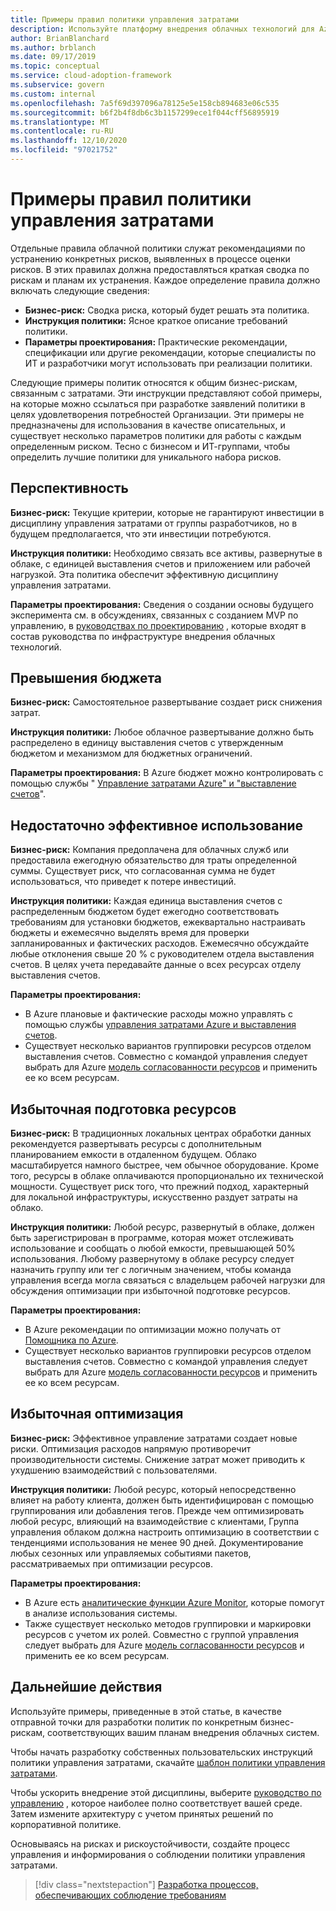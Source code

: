 ```yaml
---
title: Примеры правил политики управления затратами
description: Используйте платформу внедрения облачных технологий для Azure, чтобы получить образцы политик управления затратами, которые помогут вам в черновике инструкций политики.
author: BrianBlanchard
ms.author: brblanch
ms.date: 09/17/2019
ms.topic: conceptual
ms.service: cloud-adoption-framework
ms.subservice: govern
ms.custom: internal
ms.openlocfilehash: 7a5f69d397096a78125e5e158cb894683e06c535
ms.sourcegitcommit: b6f2b4f8db6c3b1157299ece1f044cff56895919
ms.translationtype: MT
ms.contentlocale: ru-RU
ms.lasthandoff: 12/10/2020
ms.locfileid: "97021752"
---
```

# <a name="cost-management-sample-policy-statements"></a>Примеры правил политики управления затратами

Отдельные правила облачной политики служат рекомендациями по устранению конкретных рисков, выявленных в процессе оценки рисков. В этих правилах должна предоставляться краткая сводка по рискам и планам их устранения. Каждое определение правила должно включать следующие сведения:

- **Бизнес-риск:** Сводка риска, который будет решать эта политика.
- **Инструкция политики:** Ясное краткое описание требований политики.
- **Параметры проектирования:** Практические рекомендации, спецификации или другие рекомендации, которые специалисты по ИТ и разработчики могут использовать при реализации политики.

Следующие примеры политик относятся к общим бизнес-рискам, связанным с затратами. Эти инструкции представляют собой примеры, на которые можно ссылаться при разработке заявлений политики в целях удовлетворения потребностей Организации. Эти примеры не предназначены для использования в качестве описательных, и существует несколько параметров политики для работы с каждым определенным риском. Тесно с бизнесом и ИТ-группами, чтобы определить лучшие политики для уникального набора рисков.

## <a name="future-proofing"></a>Перспективность

**Бизнес-риск:** Текущие критерии, которые не гарантируют инвестиции в дисциплину управления затратами от группы разработчиков, но в будущем предполагается, что эти инвестиции потребуются.

**Инструкция политики:** Необходимо связать все активы, развернутые в облаке, с единицей выставления счетов и приложением или рабочей нагрузкой. Эта политика обеспечит эффективную дисциплину управления затратами.

**Параметры проектирования:** Сведения о создании основы будущего эксперимента см. в обсуждениях, связанных с созданием MVP по управлению, в [руководствах по проектированию](../guides/index.md) , которые входят в состав руководства по инфраструктуре внедрения облачных технологий.

## <a name="budget-overruns"></a>Превышения бюджета

**Бизнес-риск:** Самостоятельное развертывание создает риск снижения затрат.

**Инструкция политики:** Любое облачное развертывание должно быть распределено в единицу выставления счетов с утвержденным бюджетом и механизмом для бюджетных ограничений.

**Параметры проектирования:** В Azure бюджет можно контролировать с помощью службы " [Управление затратами Azure" и "выставление счетов](/azure/cost-management/manage-budgets)".

## <a name="underutilization"></a>Недостаточно эффективное использование

**Бизнес-риск:** Компания предоплачена для облачных служб или предоставила ежегодную обязательство для траты определенной суммы. Существует риск, что согласованная сумма не будет использоваться, что приведет к потере инвестиций.

**Инструкция политики:** Каждая единица выставления счетов с распределенным бюджетом будет ежегодно соответствовать требованиям для установки бюджетов, ежеквартально настраивать бюджеты и ежемесячно выделять время для проверки запланированных и фактических расходов. Ежемесячно обсуждайте любые отклонения свыше 20 % с руководителем отдела выставления счетов. В целях учета передавайте данные о всех ресурсах отделу выставления счетов.

**Параметры проектирования:**

- В Azure плановые и фактические расходы можно управлять с помощью службы [управления затратами Azure и выставления счетов](/azure/cost-management/quick-acm-cost-analysis).
- Существует несколько вариантов группировки ресурсов отделом выставления счетов. Совместно с командой управления следует выбрать для Azure [модель согласованности ресурсов](../../decision-guides/resource-consistency/index.md) и применить ее ко всем ресурсам.

## <a name="overprovisioned-assets"></a>Избыточная подготовка ресурсов

**Бизнес-риск:** В традиционных локальных центрах обработки данных рекомендуется развертывать ресурсы с дополнительным планированием емкости в отдаленном будущем. Облако масштабируется намного быстрее, чем обычное оборудование. Кроме того, ресурсы в облаке оплачиваются пропорционально их технической мощности. Существует риск того, что прежний подход, характерный для локальной инфраструктуры, искусственно раздует затраты на облако.

**Инструкция политики:** Любой ресурс, развернутый в облаке, должен быть зарегистрирован в программе, которая может отслеживать использование и сообщать о любой емкости, превышающей 50% использования. Любому развернутому в облаке ресурсу следует назначить группу или тег с логичным значением, чтобы команда управления всегда могла связаться с владельцем рабочей нагрузки для обсуждения оптимизации при избыточной подготовке ресурсов.

**Параметры проектирования:**

- В Azure рекомендации по оптимизации можно получать от [Помощника по Azure](/azure/advisor/advisor-cost-recommendations).
- Существует несколько вариантов группировки ресурсов отделом выставления счетов. Совместно с командой управления следует выбрать для Azure [модель согласованности ресурсов](../../decision-guides/resource-consistency/index.md) и применить ее ко всем ресурсам.

## <a name="overoptimization"></a>Избыточная оптимизация

**Бизнес-риск:** Эффективное управление затратами создает новые риски. Оптимизация расходов напрямую противоречит производительности системы. Снижение затрат может приводить к ухудшению взаимодействий с пользователями.

**Инструкция политики:** Любой ресурс, который непосредственно влияет на работу клиента, должен быть идентифицирован с помощью группирования или добавления тегов. Прежде чем оптимизировать любой ресурс, влияющий на взаимодействие с клиентами, Группа управления облаком должна настроить оптимизацию в соответствии с тенденциями использования не менее 90 дней. Документирование любых сезонных или управляемых событиями пакетов, рассматриваемых при оптимизации ресурсов.

**Параметры проектирования:**

- В Azure есть [аналитические функции Azure Monitor](/azure/azure-monitor/insights/vminsights-performance), которые помогут в анализе использования системы.
- Также существует несколько методов группировки и маркировки ресурсов с учетом их ролей. Совместно с группой управления следует выбрать для Azure [модель согласованности ресурсов](../../decision-guides/resource-consistency/index.md) и применить ее ко всем ресурсам.

## <a name="next-steps"></a>Дальнейшие действия

Используйте примеры, приведенные в этой статье, в качестве отправной точки для разработки политик по конкретным бизнес-рискам, соответствующих вашим планам внедрения облачных систем.

Чтобы начать разработку собственных пользовательских инструкций политики управления затратами, скачайте [шаблон политики управления затратами](./template.md).

Чтобы ускорить внедрение этой дисциплины, выберите [руководство по управлению](../guides/index.md) , которое наиболее полно соответствует вашей среде. Затем измените архитектуру с учетом принятых решений по корпоративной политике.

Основываясь на рисках и рискоустойчивости, создайте процесс управления и информирования о соблюдении политики управления затратами.

> [!div class="nextstepaction"]
> [Разработка процессов, обеспечивающих соблюдение требованиям](./compliance-processes.md)
